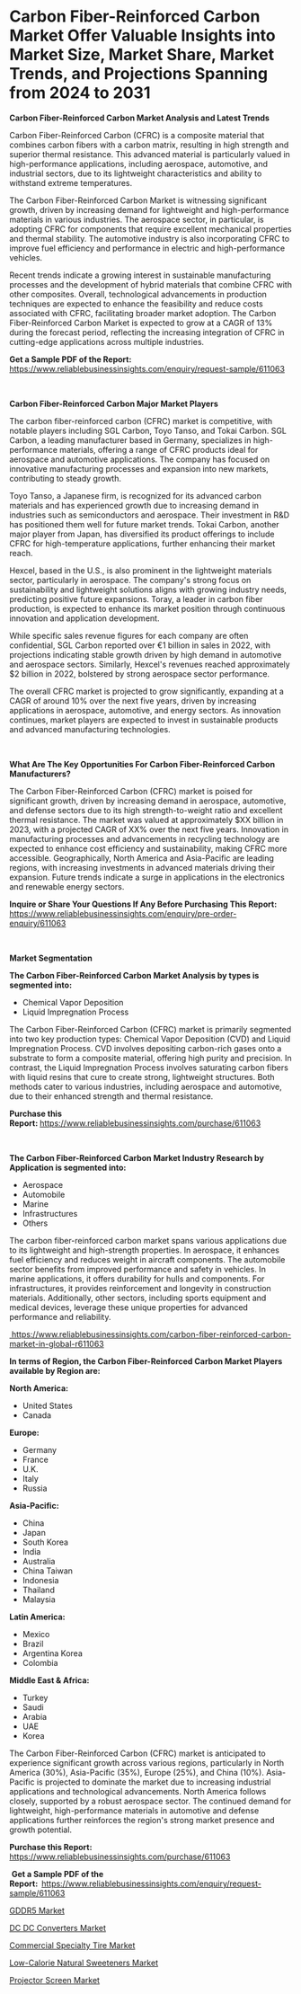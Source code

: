 <p><h1>Carbon Fiber-Reinforced Carbon Market Offer Valuable Insights into Market Size, Market Share, Market Trends, and Projections Spanning from 2024 to 2031</h1></p><p><strong>Carbon Fiber-Reinforced Carbon Market Analysis and Latest Trends</strong></p>
<p><p>Carbon Fiber-Reinforced Carbon (CFRC) is a composite material that combines carbon fibers with a carbon matrix, resulting in high strength and superior thermal resistance. This advanced material is particularly valued in high-performance applications, including aerospace, automotive, and industrial sectors, due to its lightweight characteristics and ability to withstand extreme temperatures.</p><p>The Carbon Fiber-Reinforced Carbon Market is witnessing significant growth, driven by increasing demand for lightweight and high-performance materials in various industries. The aerospace sector, in particular, is adopting CFRC for components that require excellent mechanical properties and thermal stability. The automotive industry is also incorporating CFRC to improve fuel efficiency and performance in electric and high-performance vehicles.</p><p>Recent trends indicate a growing interest in sustainable manufacturing processes and the development of hybrid materials that combine CFRC with other composites. Overall, technological advancements in production techniques are expected to enhance the feasibility and reduce costs associated with CFRC, facilitating broader market adoption. The Carbon Fiber-Reinforced Carbon Market is expected to grow at a CAGR of 13% during the forecast period, reflecting the increasing integration of CFRC in cutting-edge applications across multiple industries.</p></p>
<p><strong>Get a Sample PDF of the Report:&nbsp;</strong> <a href="https://www.reliablebusinessinsights.com/enquiry/request-sample/611063?utm_campaign=62&utm_medium=2&utm_source=Github&utm_content=ia&utm_term=29092024&utm_id=carbon-fiber-reinforced-carbon">https://www.reliablebusinessinsights.com/enquiry/request-sample/611063</a></p>
<p>&nbsp;</p>
<p><strong>Carbon Fiber-Reinforced Carbon Major Market Players</strong></p>
<p><p>The carbon fiber-reinforced carbon (CFRC) market is competitive, with notable players including SGL Carbon, Toyo Tanso, and Tokai Carbon. SGL Carbon, a leading manufacturer based in Germany, specializes in high-performance materials, offering a range of CFRC products ideal for aerospace and automotive applications. The company has focused on innovative manufacturing processes and expansion into new markets, contributing to steady growth. </p><p>Toyo Tanso, a Japanese firm, is recognized for its advanced carbon materials and has experienced growth due to increasing demand in industries such as semiconductors and aerospace. Their investment in R&D has positioned them well for future market trends. Tokai Carbon, another major player from Japan, has diversified its product offerings to include CFRC for high-temperature applications, further enhancing their market reach.</p><p>Hexcel, based in the U.S., is also prominent in the lightweight materials sector, particularly in aerospace. The company's strong focus on sustainability and lightweight solutions aligns with growing industry needs, predicting positive future expansions. Toray, a leader in carbon fiber production, is expected to enhance its market position through continuous innovation and application development.</p><p>While specific sales revenue figures for each company are often confidential, SGL Carbon reported over €1 billion in sales in 2022, with projections indicating stable growth driven by high demand in automotive and aerospace sectors. Similarly, Hexcel's revenues reached approximately $2 billion in 2022, bolstered by strong aerospace sector performance. </p><p>The overall CFRC market is projected to grow significantly, expanding at a CAGR of around 10% over the next five years, driven by increasing applications in aerospace, automotive, and energy sectors. As innovation continues, market players are expected to invest in sustainable products and advanced manufacturing technologies.</p></p>
<p>&nbsp;</p>
<p><strong>What Are The Key Opportunities For Carbon Fiber-Reinforced Carbon Manufacturers?</strong></p>
<p><p>The Carbon Fiber-Reinforced Carbon (CFRC) market is poised for significant growth, driven by increasing demand in aerospace, automotive, and defense sectors due to its high strength-to-weight ratio and excellent thermal resistance. The market was valued at approximately $XX billion in 2023, with a projected CAGR of XX% over the next five years. Innovation in manufacturing processes and advancements in recycling technology are expected to enhance cost efficiency and sustainability, making CFRC more accessible. Geographically, North America and Asia-Pacific are leading regions, with increasing investments in advanced materials driving their expansion. Future trends indicate a surge in applications in the electronics and renewable energy sectors.</p></p>
<p><strong>Inquire or Share Your Questions If Any Before Purchasing This Report:</strong> <a href="https://www.reliablebusinessinsights.com/enquiry/pre-order-enquiry/611063?utm_campaign=62&utm_medium=2&utm_source=Github&utm_content=ia&utm_term=29092024&utm_id=carbon-fiber-reinforced-carbon">https://www.reliablebusinessinsights.com/enquiry/pre-order-enquiry/611063</a></p>
<p>&nbsp;</p>
<p><strong>Market Segmentation</strong></p>
<p><strong>The Carbon Fiber-Reinforced Carbon Market Analysis by types is segmented into:</strong></p>
<p><ul><li>Chemical Vapor Deposition</li><li>Liquid Impregnation Process</li></ul></p>
<p><p>The Carbon Fiber-Reinforced Carbon (CFRC) market is primarily segmented into two key production types: Chemical Vapor Deposition (CVD) and Liquid Impregnation Process. CVD involves depositing carbon-rich gases onto a substrate to form a composite material, offering high purity and precision. In contrast, the Liquid Impregnation Process involves saturating carbon fibers with liquid resins that cure to create strong, lightweight structures. Both methods cater to various industries, including aerospace and automotive, due to their enhanced strength and thermal resistance.</p></p>
<p><strong>Purchase this Report:&nbsp;</strong><a href="https://www.reliablebusinessinsights.com/purchase/611063?utm_campaign=62&utm_medium=2&utm_source=Github&utm_content=ia&utm_term=29092024&utm_id=carbon-fiber-reinforced-carbon">https://www.reliablebusinessinsights.com/purchase/611063</a></p>
<p>&nbsp;</p>
<p><strong>The Carbon Fiber-Reinforced Carbon Market Industry Research by Application is segmented into:</strong></p>
<p><ul><li>Aerospace</li><li>Automobile</li><li>Marine</li><li>Infrastructures</li><li>Others</li></ul></p>
<p><p>The carbon fiber-reinforced carbon market spans various applications due to its lightweight and high-strength properties. In aerospace, it enhances fuel efficiency and reduces weight in aircraft components. The automobile sector benefits from improved performance and safety in vehicles. In marine applications, it offers durability for hulls and components. For infrastructures, it provides reinforcement and longevity in construction materials. Additionally, other sectors, including sports equipment and medical devices, leverage these unique properties for advanced performance and reliability.</p></p>
<p><a href="https://www.reliablebusinessinsights.com/carbon-fiber-reinforced-carbon-market-in-global-r611063?utm_campaign=62&utm_medium=2&utm_source=Github&utm_content=ia&utm_term=29092024&utm_id=carbon-fiber-reinforced-carbon">&nbsp;https://www.reliablebusinessinsights.com/carbon-fiber-reinforced-carbon-market-in-global-r611063</a></p>
<p><strong>In terms of Region, the Carbon Fiber-Reinforced Carbon Market Players available by Region are:</strong></p>
<p>
    <p> <strong> North America: </strong>
        <ul>
            <li>United States</li>
            <li>Canada</li>
        </ul>
        </p> 
    <p> <strong> Europe: </strong>
        <ul>
            <li>Germany</li>
            <li>France</li>
            <li>U.K.</li>
            <li>Italy</li>
            <li>Russia</li>
        </ul>
        </p> 
    <p> <strong> Asia-Pacific: </strong>
        <ul>
            <li>China</li>
            <li>Japan</li>
            <li>South Korea</li>
            <li>India</li>
            <li>Australia</li>
            <li>China Taiwan</li>
            <li>Indonesia</li>
            <li>Thailand</li>
            <li>Malaysia</li>
        </ul>
        </p> 
    <p> <strong> Latin America: </strong>
        <ul>
            <li>Mexico</li>
            <li>Brazil</li>
            <li>Argentina Korea</li>
            <li>Colombia</li>
        </ul>
        </p> 
    <p> <strong> Middle East & Africa: </strong>
        <ul>
            <li>Turkey</li>
            <li>Saudi</li>
            <li>Arabia</li>
            <li>UAE</li>
            <li>Korea</li>
        </ul>
    </p>
    </p>
<p><p>The Carbon Fiber-Reinforced Carbon (CFRC) market is anticipated to experience significant growth across various regions, particularly in North America (30%), Asia-Pacific (35%), Europe (25%), and China (10%). Asia-Pacific is projected to dominate the market due to increasing industrial applications and technological advancements. North America follows closely, supported by a robust aerospace sector. The continued demand for lightweight, high-performance materials in automotive and defense applications further reinforces the region's strong market presence and growth potential.</p></p>
<p><strong>Purchase this Report: </strong><a href="https://www.reliablebusinessinsights.com/purchase/611063?utm_campaign=62&utm_medium=2&utm_source=Github&utm_content=ia&utm_term=29092024&utm_id=carbon-fiber-reinforced-carbon">https://www.reliablebusinessinsights.com/purchase/611063</a></p>
<p>&nbsp;<strong>Get a Sample PDF of the Report:&nbsp;&nbsp;</strong><a href="https://www.reliablebusinessinsights.com/enquiry/request-sample/611063?utm_campaign=62&utm_medium=2&utm_source=Github&utm_content=ia&utm_term=29092024&utm_id=carbon-fiber-reinforced-carbon">https://www.reliablebusinessinsights.com/enquiry/request-sample/611063</a></p>
<p><strong></strong></p>
<p><p><a href="https://www.linkedin.com/pulse/gddr5-market-share-new-trends-analysis-its-type-application-xeu3f?utm_campaign=62&utm_medium=2&utm_source=Github&utm_content=ia&utm_term=29092024&utm_id=carbon-fiber-reinforced-carbon">GDDR5 Market</a></p><p><a href="https://www.linkedin.com/pulse/what-growth-opportunities-challenges-dc-converters-market-nmcmf?utm_campaign=62&utm_medium=2&utm_source=Github&utm_content=ia&utm_term=29092024&utm_id=carbon-fiber-reinforced-carbon">DC DC Converters Market</a></p><p><a href="https://github.com/Annahawkins697/Market-Research-Report-List-1/blob/main/commercial-specialty-tire-market.md?utm_campaign=62&utm_medium=2&utm_source=Github&utm_content=ia&utm_term=29092024&utm_id=carbon-fiber-reinforced-carbon">Commercial Specialty Tire Market</a></p><p><a href="https://github.com/WashimHussain441/Market-Research-Report-List-1/blob/main/low-calorie-natural-sweeteners-market.md?utm_campaign=62&utm_medium=2&utm_source=Github&utm_content=ia&utm_term=29092024&utm_id=carbon-fiber-reinforced-carbon">Low-Calorie Natural Sweeteners Market</a></p><p><a href="https://issuu.com/reportprime-2/docs/projector-screen-market-size-2030.p_57734985060699?utm_campaign=62&utm_medium=2&utm_source=Github&utm_content=ia&utm_term=29092024&utm_id=carbon-fiber-reinforced-carbon">Projector Screen Market</a></p></p>